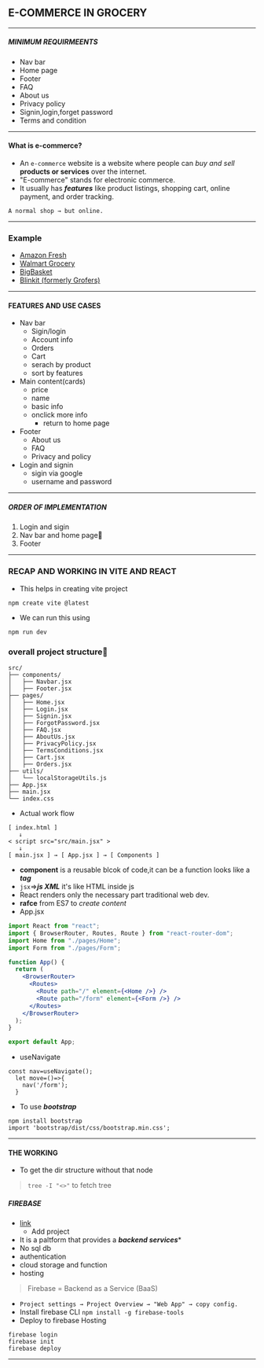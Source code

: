 ## E-COMMERCE IN GROCERY
---
##### MINIMUM REQUIRMEENTS
- Nav bar
- Home page
- Footer
- FAQ
- About us
- Privacy policy
- Signin,login,forget password
- Terms and condition
---
#### What is e-commerce?
- An `e-commerce` website is a website where people can *buy and sell* **products or services** over the internet.
- "E-commerce" stands for electronic commerce.
- It usually has ***features*** like product listings, shopping cart, online payment, and order tracking.
```
A normal shop → but online.
```
---
### Example
- [Amazon Fresh](https://www.amazon.in/s?k=amazon%27+fresh&crid=G0Q1AFS601HY&sprefix=%2Caps%2C196&ref=nb_sb_ss_recent_1_0_recent)
- [Walmart Grocery](https://www.walmart.com/cp/food/976759)
- [BigBasket](https://www.bigbasket.com/)
- [Blinkit (formerly Grofers)](https://blinkit.com/cn/milk/cid/14/922?utm_source=google&utm_medium=cpc&utm_campaign=21439030315&utm_content=169426454132&utm_term=blinkit%20grocery&gad_source=1&gbraid=0AAAAADfkql7sGMvDjJQviO-6zwPlWL636&gclid=Cj0KCQjwzYLABhD4ARIsALySuCTIdygs49Gld00SneNnT2UDXshLRQR1c9lqOh7zxlMVq_sd4617_bcaApmzEALw_wcB)
---
#### FEATURES AND USE CASES
- Nav bar
    - Sigin/login
    - Account info
    - Orders
    - Cart
    - serach by product
    - sort by features
- Main content(cards)
    - price
    - name
    - basic info
    - onclick more info
        - return to home page
- Footer
    - About us
    - FAQ
    - Privacy and policy
- Login and signin
    - sigin via google
    - username and password
---
##### ORDER OF IMPLEMENTATION
1. Login and sigin
2. Nav bar and home page📌
3. Footer
---
### RECAP AND WORKING IN VITE AND REACT
- This helps in creating vite project
```
npm create vite @latest
```
- We can run this using
```
npm run dev
```
### overall project structure📁
```
src/
├── components/
│   ├── Navbar.jsx
│   ├── Footer.jsx
├── pages/
│   ├── Home.jsx
│   ├── Login.jsx
│   ├── Signin.jsx
│   ├── ForgotPassword.jsx
│   ├── FAQ.jsx
│   ├── AboutUs.jsx
│   ├── PrivacyPolicy.jsx
│   ├── TermsConditions.jsx
│   ├── Cart.jsx
│   ├── Orders.jsx
├── utils/
│   └── localStorageUtils.js
├── App.jsx
├── main.jsx
└── index.css

```
- Actual work flow
```
[ index.html ]
   ↓
< script src="src/main.jsx" >
   ↓
[ main.jsx ] → [ App.jsx ] → [ Components ]

```
- **component** is a reusable blcok of code,it can be a function looks like a ***tag***
- `jsx`=>***js XML*** it's like HTML inside js
- React renders only the necessary part traditional web dev.
- **rafce** from ES7 to *create content*
- App.jsx
```jsx []
import React from "react";
import { BrowserRouter, Routes, Route } from "react-router-dom";
import Home from "./pages/Home";
import Form from "./pages/Form";

function App() {
  return (
    <BrowserRouter>
      <Routes>
        <Route path="/" element={<Home />} />
        <Route path="/form" element={<Form />} />
      </Routes>
    </BrowserRouter>
  );
}

export default App;

```
- useNavigate
```
const nav=useNavigate();
  let move=()=>{
    nav('/form');
  }

```
- To use ***bootstrap***
```
npm install bootstrap
import 'bootstrap/dist/css/bootstrap.min.css';
```
---
#### THE WORKING
- To get the dir structure without that node
> `tree -I "<>"` to fetch tree
##### FIREBASE
- [link](https://console.firebase.google.com/)
  - Add project
- It is a paltform that provides a ***backend services****
- No sql db
- authentication
- cloud storage and function
- hosting
>Firebase = Backend as a Service (BaaS)

- `Project settings → Project Overview → "Web App" → copy config.`
- Install firebase CLI
`npm install -g firebase-tools`
- Deploy to firebase Hosting
```
firebase login
firebase init
firebase deploy
```
---